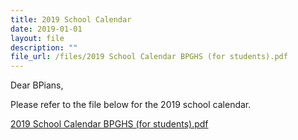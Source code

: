 ```yaml
---
title: 2019 School Calendar
date: 2019-01-01
layout: file
description: ""
file_url: /files/2019 School Calendar BPGHS (for students).pdf
---
```


Dear BPians,

  

Please refer to the file below for the 2019 school calendar.

  

[2019 School Calendar BPGHS (for students).pdf](https://www-bpghs-moe-edu-sg-admin.cwp.sg/qql/slot/u148/BPGHS%202019/Announcements%20&%20Updates/2019%20School%20Calendar/2019%20School%20Calendar%20BPGHS%20(for%20students).pdf)